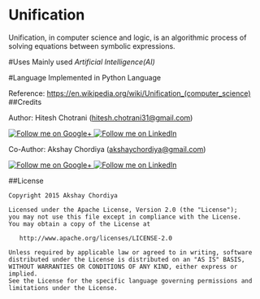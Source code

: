 # Unification
Unification, in computer science and logic, is an algorithmic process of solving equations between symbolic expressions.

#Uses
Mainly used _Artificial Intelligence(AI)_

#Language
Implemented in Python Language

Reference: https://en.wikipedia.org/wiki/Unification_(computer_science)
##Credits

Author: Hitesh Chotrani (hitesh.chotrani31@gmail.com)

<a href="https://plus.google.com/114156667814448018748">
  <img alt="Follow me on Google+"
       src="https://github.com/gabrielemariotti/cardslib/raw/master/demo/images/g+64.png" />
</a>
<a href="https://in.linkedin.com/pub/hitesh-chotrani/101/276/126">
  <img alt="Follow me on LinkedIn"
       src="https://github.com/gabrielemariotti/cardslib/raw/master/demo/images/linkedin.png" />
</a>

Co-Author: Akshay Chordiya (akshaychordiya@gmail.com)

<a href="https://plus.google.com/+AkshayChordiya">
  <img alt="Follow me on Google+"
       src="https://github.com/gabrielemariotti/cardslib/raw/master/demo/images/g+64.png" />
</a>
<a href="https://in.linkedin.com/pub/akshay-chordiya/76/b25/284">
  <img alt="Follow me on LinkedIn"
       src="https://github.com/gabrielemariotti/cardslib/raw/master/demo/images/linkedin.png" />
</a>


##License
```
Copyright 2015 Akshay Chordiya

Licensed under the Apache License, Version 2.0 (the "License");
you may not use this file except in compliance with the License.
You may obtain a copy of the License at

   http://www.apache.org/licenses/LICENSE-2.0

Unless required by applicable law or agreed to in writing, software
distributed under the License is distributed on an "AS IS" BASIS,
WITHOUT WARRANTIES OR CONDITIONS OF ANY KIND, either express or implied.
See the License for the specific language governing permissions and
limitations under the License.
```
